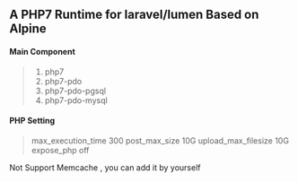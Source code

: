 ## A PHP7 Runtime for laravel/lumen Based on Alpine 

#### Main Component

> 1. php7
> 2. php7-pdo
> 3. php7-pdo-pgsql
> 3. php7-pdo-mysql


#### PHP Setting
> max_execution_time 300
> post_max_size  10G
> upload_max_filesize 10G
> expose_php off


Not Support Memcache , you can add it by yourself